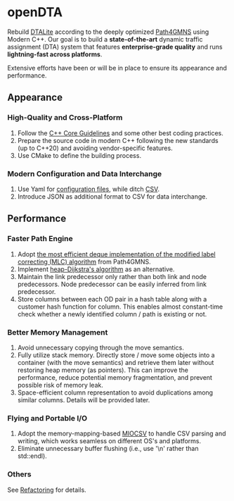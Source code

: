 # openDTA

Rebuild [DTALite](https://github.com/asu-trans-ai-lab/DTALite) according to the deeply optimized [Path4GMNS](https://github.com/jdlph/Path4GMNS) using Modern C++. Our goal is to build a **state-of-the-art** dynamic traffic assignment (DTA) system that features **enterprise-grade quality** and runs **lightning-fast across platforms**.

Extensive efforts have been or will be in place to ensure its appearance and performance.

## Appearance
### High-Quality and Cross-Platform
1. Follow the [C++ Core Guidelines](http://isocpp.github.io/CppCoreGuidelines/CppCoreGuidelines) and some other best coding practices.
2. Prepare the source code in modern C++ following the new standards (up to C++20) and avoiding vendor-specific features.
3. Use CMake to define the building process.

### Modern Configuration and Data Interchange
1. Use Yaml for [configuration files](https://github.com/jdlph/Path4GMNS/blob/master/tests/settings.yml), while ditch [CSV](https://github.com/jdlph/Path4GMNS/blob/master/tests/settings.csv).
2. Introduce JSON as additional format to CSV for data interchange.

## Performance
### Faster Path Engine
1. Adopt [the most efficient deque implementation of the modified label correcting (MLC) algorithm](https://github.com/jdlph/Path4GMNS/blob/master/engine/path_engine.cpp) from Path4GMNS.
2. Implement [heap-Dijkstra's algorithm](https://github.com/jdlph/shortest-path-algorithms/blob/release/src/spalgm.py) as an alternative.
3. Maintain the link predecessor only rather than both link and node predecessors. Node predecessor can be easily inferred from link predecessor.
4. Store columns between each OD pair in a hash table along with a customer hash function for column. This enables almost constant-time check whether a newly identified column / path is existing or not.

### Better Memory Management
1. Avoid unnecessary copying through the move semantics. 
2. Fully utilize stack memory. Directly store / move some objects into a container (with the move semantics) and retrieve them later without restoring heap memory (as pointers). This can improve the performance, reduce potential memory fragmentation, and prevent possible risk of memory leak.
3. Space-efficient column representation to avoid duplications among similar columns. Details will be provided later.

### Flying and Portable I/O
1. Adopt the memory-mapping-based [MIOCSV](https://github.com/jdlph/MIOCSV) to handle CSV parsing and writing, which works seamless on different OS's and platforms.
2. Eliminate unnecessary buffer flushing (i.e., use '\n' rather than std::endl).

### Others
See [Refactoring](https://github.com/jdlph/DTALite#refactoring) for details.